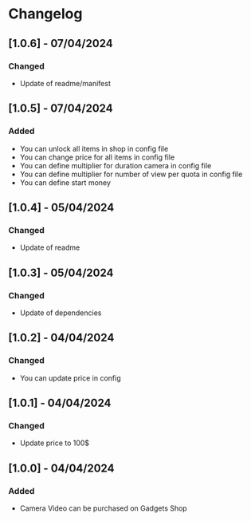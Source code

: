 # Changelog

## [1.0.6] - 07/04/2024

### Changed
- Update of readme/manifest

## [1.0.5] - 07/04/2024

### Added
- You can unlock all items in shop in config file
- You can change price for all items in config file
- You can define multiplier for duration camera in config file
- You can define multiplier for number of view per quota in config file
- You can define start money

## [1.0.4] - 05/04/2024

### Changed
- Update of readme

## [1.0.3] - 05/04/2024

### Changed
- Update of dependencies

## [1.0.2] - 04/04/2024

### Changed
- You can update price in config

## [1.0.1] - 04/04/2024

### Changed
- Update price to 100$

## [1.0.0] - 04/04/2024

### Added
- Camera Video can be purchased on Gadgets Shop
